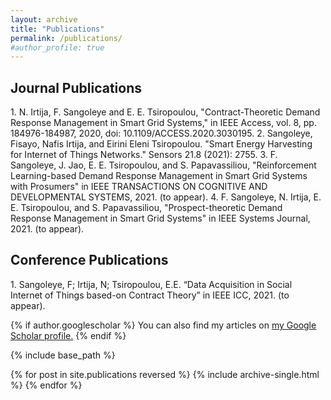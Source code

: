 ```yaml
---
layout: archive
title: "Publications"
permalink: /publications/
#author_profile: true
---
```

<H2>Journal Publications</H2>
1. N. Irtija, F. Sangoleye and E. E. Tsiropoulou, "Contract-Theoretic Demand Response Management in Smart Grid Systems," in IEEE Access, vol. 8, pp. 184976-184987, 2020, doi: 10.1109/ACCESS.2020.3030195. 
2. Sangoleye, Fisayo, Nafis Irtija, and Eirini Eleni Tsiropoulou. "Smart Energy Harvesting for Internet of Things Networks." Sensors 21.8 (2021): 2755. 
3. F. Sangoleye, J. Jao, E. E. Tsiropoulou, and S. Papavassiliou,  "Reinforcement Learning-based Demand Response Management in Smart Grid Systems with Prosumers" in IEEE TRANSACTIONS ON COGNITIVE AND DEVELOPMENTAL SYSTEMS, 2021. (to appear). 
4. F. Sangoleye, N. Irtija, E. E. Tsiropoulou, and S. Papavassiliou, "Prospect-theoretic Demand Response Management in Smart Grid Systems" in IEEE Systems Journal, 2021. (to appear).

<H2>Conference Publications</H2>
1. Sangoleye, F; Irtija, N; Tsiropoulou, E.E. “Data Acquisition in Social Internet of Things based-on Contract Theory” in IEEE ICC, 2021. (to appear). 




{% if author.googlescholar %}
  You can also find my articles on <u><a href="{{author.googlescholar}}">my Google Scholar profile</a>.</u>
{% endif %}

{% include base_path %}

{% for post in site.publications reversed %}
  {% include archive-single.html %}
{% endfor %}
